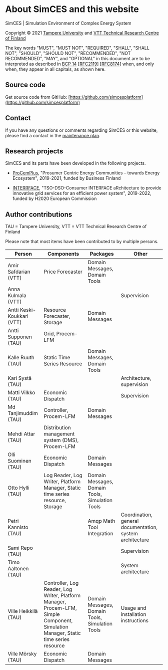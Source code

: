 # About SimCES and this website

SimCES | Simulation Environment of Complex Energy System

Copyright &copy; 2021 [Tampere University](https://tuni.fi) and [VTT Technical Research Centre of Finland](https://vtt.fi)

The key words "MUST", "MUST NOT", "REQUIRED", "SHALL", "SHALL NOT", "SHOULD", "SHOULD NOT", "RECOMMENDED", "NOT RECOMMENDED", "MAY", and "OPTIONAL" in this document are to be interpreted as described in [BCP 14](https://datatracker.ietf.org/doc/html/bcp14) [[RFC2119](https://datatracker.ietf.org/doc/html/rfc2119)] [[RFC8174](https://datatracker.ietf.org/doc/html/rfc8174)] when, and only when, they appear in all capitals, as shown here.


## Source code

Get source code from GitHub: [https://github.com/simcesplatform](https://github.com/simcesplatform)


## Contact

If you have any questions or comments regarding SimCES or this website, please find a contact in the [maintenance plan](maintenance-plan.md).


## Research projects

SimCES and its parts have been developed in the following projects.

- [ProCemPlus](https://www.senecc.fi/projects/procemplus), "Prosumer Centric Energy Communities – towards Energy Ecosystem", 2019-2021, funded by Business Finland

- [INTERRFACE](http://www.interrface.eu/), "TSO-DSO-Consumer INTERFACE aRchitecture to provide innovative grid services for an efficient power system", 2019-2022, funded by H2020 European Commission


## Author contributions

TAU = Tampere University, VTT = VTT Technical Research Centre of Finland

Please note that most items have been contributed to by multiple persons.

| Person | Components | Packages | Other |
| - | - | - | - |
| Amir Safdarian (VTT) | Price Forecaster | Domain Messages, Domain Tools | |
| Anna Kulmala (VTT) | | | Supervision |
| Antti Keski-Koukkari (VTT) | Resource Forecaster, Storage | Domain Messages | |
| Antti Supponen (TAU) | Grid, Procem-LFM | | |
| Kalle Ruuth (TAU) | Static Time Series Resource | Domain Messages, Domain Tools | |
| Kari Systä (TAU) | | | Architecture, supervision |
| Matti Vilkko (TAU) | Economic Dispatch | | Supervision |
| Md Tanjimuddim (TAU) | Controller, Procem-LFM | Domain Messages | |
| Mehdi Attar (TAU) | Distribution management system (DMS), Procem-LFM | | |
| Olli Suominen (TAU) | Economic Dispatch | Domain Messages | |
| Otto Hylli (TAU) | Log Reader, Log Writer, Platform Manager, Static time series resource, Storage | Domain Messages, Domain Tools, Simulation Tools | |
| Petri Kannisto (TAU) | | Amqp Math Tool Integration | Coordination, general documentation, system architecture |
| Sami Repo (TAU) | | | Supervision |
| Timo Aaltonen (TAU) | | | System architecture |
| Ville Heikkilä (TAU) | Controller, Log Reader, Log Writer, Platform Manager, Procem-LFM, Simple Component, Simulation Manager, Static time series resource | Domain Messages, Domain Tools, Simulation Tools | Usage and installation instructions |
| Ville Mörsky (TAU) | Economic Dispatch | Domain Messages | |
